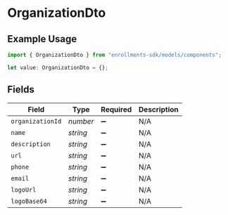 # OrganizationDto

## Example Usage

```typescript
import { OrganizationDto } from "enrollments-sdk/models/components";

let value: OrganizationDto = {};
```

## Fields

| Field              | Type               | Required           | Description        |
| ------------------ | ------------------ | ------------------ | ------------------ |
| `organizationId`   | *number*           | :heavy_minus_sign: | N/A                |
| `name`             | *string*           | :heavy_minus_sign: | N/A                |
| `description`      | *string*           | :heavy_minus_sign: | N/A                |
| `url`              | *string*           | :heavy_minus_sign: | N/A                |
| `phone`            | *string*           | :heavy_minus_sign: | N/A                |
| `email`            | *string*           | :heavy_minus_sign: | N/A                |
| `logoUrl`          | *string*           | :heavy_minus_sign: | N/A                |
| `logoBase64`       | *string*           | :heavy_minus_sign: | N/A                |